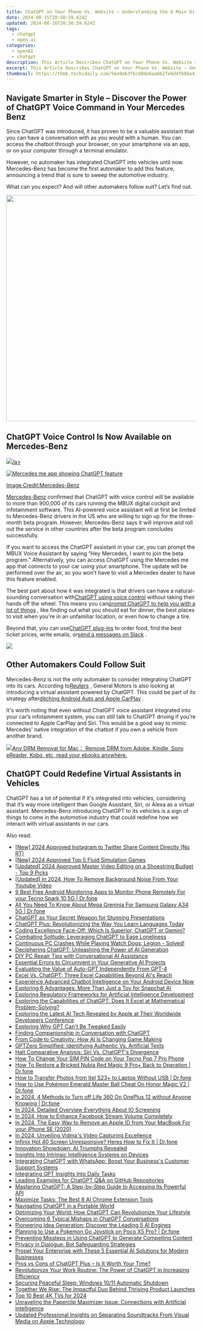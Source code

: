 ```yaml
---
title: ChatGPT on Your Phone Vs. Website – Understanding the 6 Main Differences
date: 2024-08-15T20:50:59.624Z
updated: 2024-08-16T20:50:59.624Z
tags:
  - chatgpt
  - open-ai
categories:
  - openAI
  - chatgpt
description: This Article Describes ChatGPT on Your Phone Vs. Website – Understanding the 6 Main Differences
excerpt: This Article Describes ChatGPT on Your Phone Vs. Website – Understanding the 6 Main Differences
thumbnail: https://thmb.techidaily.com/56e9a63f6cd0da6aa662fe6ddfb8ba418b2232ba03eb8e75fedd97f8000b9ecc.jpg
---
```


## Navigate Smarter in Style – Discover the Power of ChatGPT Voice Command in Your Mercedes Benz

 Since ChatGPT was introduced, it has proven to be a valuable assistant that you can have a conversation with as you would with a human. You can access the chatbot through your browser, on your smartphone via an app, or on your computer through a terminal emulator.

 However, no automaker has integrated ChatGPT into vehicles until now. Mercedes-Benz has become the first automaker to add this feature, announcing a trend that is sure to sweep the automotive industry.

 What can you expect? And will other automakers follow suit? Let’s find out.

<!-- affiliate ads begin -->
<a href="https://appsumo.8odi.net/c/5597632/2075475/7443" target="_top" id="2075475"><img src="//a.impactradius-go.com/display-ad/7443-2075475" border="0" alt="" width="1200" height="600"/></a><img height="0" width="0" src="https://appsumo.8odi.net/i/5597632/2075475/7443" style="position:absolute;visibility:hidden;" border="0" />
<!-- affiliate ads end -->
## ChatGPT Voice Control Is Now Available on Mercedes-Benz

<!-- affiliate ads begin -->
<a href="https://store.nero.com/order/checkout.php?PRODS=4729507&QTY=1&AFFILIATE=108875&CART=1"><img src="https://www.nero.com/nero-com-wAssets/img/banners/2023/TIU/Nero_TuneItUp_Screen_2.webp" border="0">/a>
<!-- affiliate ads end -->
![Mercedes me app showing ChatGPT feature](https://static1.makeuseofimages.com/wordpress/wp-content/uploads/2023/06/23c0224_004.jpg)

 Image Credit:[Mercedes-Benz](https://media.mercedes-benz.com/article/323212b5-1b56-458a-9324-20b25cc176cb)

[Mercedes-Benz](https://media.mercedes-benz.com/article/323212b5-1b56-458a-9324-20b25cc176cb) confirmed that ChatGPT with voice control will be available to more than 900,000 of its cars running the MBUX digital cockpit and infotainment software. This AI-powered voice assistant will at first be limited to Mercedes-Benz drivers in the US who are willing to sign up for the three-month beta program. However, Mercedes-Benz says it will improve and roll out the service in other countries after the beta program concludes successfully.

 If you want to access the ChatGPT assistant in your car, you can prompt the MBUX Voice Assistant by saying “Hey Mercedes, I want to join the beta program.” Alternatively, you can access ChatGPT using the Mercedes me app that connects to your car using your smartphone. The update will be performed over the air, so you won't have to visit a Mercedes dealer to have this feature enabled.

 The best part about how it was integrated is that drivers can have a natural-sounding conversation with[ChatGPT using voice control](https://www.makeuseof.com/ways-to-control-chatgpt-with-voice/) without taking their hands off the wheel. This means you can[prompt ChatGPT to help you with a lot of things](https://www.makeuseof.com/write-effective-chatgpt-prompts-for-ai-answers/) , like finding out what you should eat for dinner, the best places to visit when you're in an unfamiliar location, or even how to change a tire.

 Beyond that, you can use[ChatGPT plug-ins](https://www.makeuseof.com/best-chatgpt-plugins/) to order food, find the best ticket prices, write emails, or[send a messages on Slack](https://www.makeuseof.com/what-is-slack/) .

<!-- affiliate ads begin -->
<a href="https://shop.manycam.com/order/checkout.php?PRODS=17729331&QTY=1&AFFILIATE=108875&CART=1"><img src="https://secure.avangate.com/images/merchant/8230bea7d54bcdf99cdfe85cb07313d5/mcaffbanner600x500.png" border="0"></a>
<!-- affiliate ads end -->
## Other Automakers Could Follow Suit

 Mercedes-Benz is not the only automaker to consider integrating ChatGPT into its cars. According to[Reuters](https://www.reuters.com/business/autos-transportation/gm-explores-using-chatgpt-vehicles-2023-03-10/) , General Motors is also looking at introducing a virtual assistant powered by ChatGPT. This could be part of its strategy after[ditching Android Auto and Apple CarPlay](https://www.makeuseof.com/gm-to-drop-android-auto-apple-carplay/) .

 It's worth noting that even without ChatGPT voice assistant integrated into your car’s infotainment system, you can still talk to ChatGPT driving if you’re connected to Apple CarPlay and Siri. This would be a good way to mimic Mercedes' native integration of the chatbot if you own a vehicle from another brand.

<!-- affiliate ads begin -->
<a href="https://secure.2checkout.com/order/checkout.php?PRODS=4600114&QTY=1&AFFILIATE=108875&CART=1"><img src="https://www.epubor.com/images/drm-removal-feature2.png" border="0">Any DRM Removal for Mac： Remove DRM from Adobe, Kindle, Sony eReader, Kobo, etc, read your ebooks anywhere.</a>
<!-- affiliate ads end -->
## ChatGPT Could Redefine Virtual Assistants in Vehicles

 ChatGPT has a lot of potential if it's integrated into vehicles, considering that it’s way more intelligent than Google Assistant, Siri, or Alexa as a virtual assistant. Mercedes-Benz introducing ChatGPT to its vehicles is a sign of things to come in the automotive industry that could redefine how we interact with virtual assistants in our cars.


<ins class="adsbygoogle"
     style="display:block"
     data-ad-format="autorelaxed"
     data-ad-client="ca-pub-7571918770474297"
     data-ad-slot="1223367746"></ins>



<ins class="adsbygoogle"
     style="display:block"
     data-ad-client="ca-pub-7571918770474297"
     data-ad-slot="8358498916"
     data-ad-format="auto"
     data-full-width-responsive="true"></ins>

<span class="atpl-alsoreadstyle">Also read:</span>
<div><ul>
<li><a href="https://twitter-videos.techidaily.com/new-2024-approved-instagram-to-twitter-share-content-directly-no-rt/"><u>[New] 2024 Approved  Instagram to Twitter  Share Content Directly (No RT)</u></a></li>
<li><a href="https://screen-sharing-recording.techidaily.com/new-2024-approved-top-5-fluid-simulation-games/"><u>[New] 2024 Approved  Top 5 Fluid Simulation Games</u></a></li>
<li><a href="https://youtube-webster.techidaily.com/ed-2024-approved-master-video-editing-on-a-shoestring-budget-top-9-picks/"><u>[Updated] 2024 Approved  Master Video Editing on a Shoestring Budget - Top 9 Picks</u></a></li>
<li><a href="https://eaxpv-info.techidaily.com/updated-in-2024-how-to-remove-background-noise-from-your-youtube-video/"><u>[Updated] In 2024, How To Remove Background Noise From Your Youtube Video</u></a></li>
<li><a href="https://android-location.techidaily.com/9-best-free-android-monitoring-apps-to-monitor-phone-remotely-for-your-tecno-spark-10-5g-drfone-by-drfone-virtual/"><u>9 Best Free Android Monitoring Apps to Monitor Phone Remotely For your Tecno Spark 10 5G | Dr.fone</u></a></li>
<li><a href="https://change-location.techidaily.com/all-you-need-to-know-about-mega-greninja-for-samsung-galaxy-a34-5g-drfone-by-drfone-virtual-android/"><u>All You Need To Know About Mega Greninja For Samsung Galaxy A34 5G | Dr.fone</u></a></li>
<li><a href="https://tech-hub.techidaily.com/chatgpt-as-your-secret-weapon-for-stunning-presentations/"><u>ChatGPT as Your Secret Weapon for Stunning Presentations</u></a></li>
<li><a href="https://tech-hub.techidaily.com/chatgpt-plus-revolutionizing-the-way-you-learn-languages-today/"><u>ChatGPT Plus: Revolutionizing the Way You Learn Languages Today</u></a></li>
<li><a href="https://tech-hub.techidaily.com/coding-excellence-face-off-which-is-superior-chatgpt-or-gemini/"><u>Coding Excellence Face-Off: Which Is Superior, ChatGPT or Gemini?</u></a></li>
<li><a href="https://tech-hub.techidaily.com/combating-solitude-leveraging-chatgpt-to-ease-loneliness/"><u>Combating Solitude: Leveraging ChatGPT to Ease Loneliness</u></a></li>
<li><a href="https://win-able.techidaily.com/continuous-pc-crashes-while-playing-watch-dogs-legion-solved/"><u>Continuous PC Crashes While Playing Watch Dogs: Legion - Solved!</u></a></li>
<li><a href="https://tech-hub.techidaily.com/deciphering-chatgpt-unleashing-the-power-of-ai-generation/"><u>Deciphering ChatGPT: Unleashing the Power of AI Generation</u></a></li>
<li><a href="https://tech-hub.techidaily.com/diy-pc-repair-tips-with-conversational-ai-assistance/"><u>DIY PC Repair Tips with Conversational AI Assistance</u></a></li>
<li><a href="https://tech-hub.techidaily.com/essential-errors-to-circumvent-in-your-generative-ai-projects/"><u>Essential Errors to Circumvent in Your Generative AI Projects</u></a></li>
<li><a href="https://tech-hub.techidaily.com/evaluating-the-value-of-auto-gpt-independently-from-gpt-4/"><u>Evaluating the Value of Auto-GPT Independently From GPT-4</u></a></li>
<li><a href="https://tech-hub.techidaily.com/excel-vs-chatgpt-three-excel-capabilities-beyond-ais-reach/"><u>Excel Vs. ChatGPT: Three Excel Capabilities Beyond AI's Reach</u></a></li>
<li><a href="https://tech-hub.techidaily.com/experience-advanced-chatbot-intelligence-on-your-android-device-now/"><u>Experience Advanced Chatbot Intelligence on Your Android Device Now</u></a></li>
<li><a href="https://tech-hub.techidaily.com/exploring-6-advantages-more-than-just-a-toy-for-snapchat-ai/"><u>Exploring 6 Advantages: More Than Just a Toy for Snapchat AI</u></a></li>
<li><a href="https://tech-hub.techidaily.com/exploring-regulatory-frameworks-for-artificial-intelligence-development/"><u>Exploring Regulatory Frameworks for Artificial Intelligence Development</u></a></li>
<li><a href="https://tech-hub.techidaily.com/exploring-the-capabilities-of-chatgpt-does-it-excel-at-mathematical-problem-solving/"><u>Exploring the Capabilities of ChatGPT: Does It Excel at Mathematical Problem-Solving?</u></a></li>
<li><a href="https://tech-hub.techidaily.com/exploring-the-latest-ai-tech-revealed-by-apple-at-their-worldwide-developers-conference/"><u>Exploring the Latest AI Tech Revealed by Apple at Their Worldwide Developers Conference</u></a></li>
<li><a href="https://tech-hub.techidaily.com/exploring-why-gpt-cant-be-tweaked-easily/"><u>Exploring Why GPT Can't Be Tweaked Easily</u></a></li>
<li><a href="https://tech-hub.techidaily.com/finding-companionship-in-conversation-with-chatgpt/"><u>Finding Companionship in Conversation with ChatGPT</u></a></li>
<li><a href="https://tech-hub.techidaily.com/from-code-to-creativity-how-ai-is-changing-game-making/"><u>From Code to Creativity: How AI Is Changing Game Making</u></a></li>
<li><a href="https://tech-hub.techidaily.com/gptzero-simplified-identifying-authentic-vs-artificial-texts/"><u>GPTZero Simplified: Identifying Authentic Vs. Artificial Texts</u></a></li>
<li><a href="https://tech-hub.techidaily.com/halt-comparative-analysis-siri-vs-chatgpts-divergence/"><u>Halt Comparative Analysis: Siri Vs. ChatGPT's Divergence</u></a></li>
<li><a href="https://sim-unlock.techidaily.com/how-to-change-your-sim-pin-code-on-your-tecno-pop-7-pro-phone-by-drfone-android/"><u>How To Change Your SIM PIN Code on Your Tecno Pop 7 Pro Phone</u></a></li>
<li><a href="https://fix-guide.techidaily.com/how-to-restore-a-bricked-nubia-red-magic-9-proplus-back-to-operation-drfone-by-drfone-fix-android-problems-fix-android-problems/"><u>How To Restore a Bricked Nubia Red Magic 9 Pro+ Back to Operation | Dr.fone</u></a></li>
<li><a href="https://android-transfer.techidaily.com/how-to-transfer-photos-from-itel-s23plus-to-laptop-without-usb-drfone-by-drfone-transfer-from-android-transfer-from-android/"><u>How to Transfer Photos from Itel S23+ to Laptop Without USB | Dr.fone</u></a></li>
<li><a href="https://pokemon-go-android.techidaily.com/how-to-use-pokemon-emerald-master-ball-cheat-on-honor-magic-v2-drfone-by-drfone-virtual-android/"><u>How to Use Pokémon Emerald Master Ball Cheat On Honor Magic V2 | Dr.fone</u></a></li>
<li><a href="https://fake-location.techidaily.com/in-2024-4-methods-to-turn-off-life-360-on-oneplus-12-without-anyone-knowing-drfone-by-drfone-virtual-android/"><u>In 2024, 4 Methods to Turn off Life 360 On OnePlus 12 without Anyone Knowing | Dr.fone</u></a></li>
<li><a href="https://on-screen-recording.techidaily.com/in-2024-detailed-overview-everything-about-io-screening/"><u>In 2024, Detailed Overview  Everything About IO Screening</u></a></li>
<li><a href="https://facebook-videos.techidaily.com/in-2024-how-to-enhance-facebook-stream-volume-completely/"><u>In 2024, How to Enhance Facebook Stream Volume Completely</u></a></li>
<li><a href="https://apple-account.techidaily.com/in-2024-the-easy-way-to-remove-an-apple-id-from-your-macbook-for-your-iphone-se-2020-by-drfone-ios/"><u>In 2024, The Easy Way to Remove an Apple ID from Your MacBook For your iPhone SE (2020)</u></a></li>
<li><a href="https://on-screen-recording.techidaily.com/in-2024-unveiling-vidmas-video-capturing-excellence/"><u>In 2024, Unveiling Vidma's Video Capturing Excellence</u></a></li>
<li><a href="https://fix-guide.techidaily.com/infinix-hot-40-screen-unresponsive-heres-how-to-fix-it-drfone-by-drfone-fix-android-problems-fix-android-problems/"><u>Infinix Hot 40 Screen Unresponsive? Heres How to Fix It | Dr.fone</u></a></li>
<li><a href="https://tech-hub.techidaily.com/innovation-showdown-ai-triumphs-revealed/"><u>Innovation Showdown: AI Triumphs Revealed</u></a></li>
<li><a href="https://tech-hub.techidaily.com/insights-into-intrinsic-intelligence-systems-on-devices/"><u>Insights Into Intrinsic Intelligence Systems on Devices</u></a></li>
<li><a href="https://tech-hub.techidaily.com/integrating-chatgpt-with-whatsapp-boost-your-businesss-customer-support-systems/"><u>Integrating ChatGPT with WhatsApp: Boost Your Business's Customer Support Systems</u></a></li>
<li><a href="https://tech-hub.techidaily.com/integrating-gpt-insights-into-daily-tasks/"><u>Integrating GPT Insights Into Daily Tasks</u></a></li>
<li><a href="https://tech-hub.techidaily.com/leading-examples-for-chatgpt-qanda-on-github-repositories/"><u>Leading Examples for ChatGPT Q&A on GitHub Repositories</u></a></li>
<li><a href="https://tech-hub.techidaily.com/mastering-chatgpt-a-step-by-step-guide-to-accessing-its-powerful-api/"><u>Mastering ChatGPT: A Step-by-Step Guide to Accessing Its Powerful API</u></a></li>
<li><a href="https://tech-hub.techidaily.com/maximize-tasks-the-best-8-ai-chrome-extension-tools/"><u>Maximize Tasks: The Best 8 AI Chrome Extension Tools</u></a></li>
<li><a href="https://tech-hub.techidaily.com/navigating-chatgpt-in-a-portable-world/"><u>Navigating ChatGPT in a Portable World</u></a></li>
<li><a href="https://tech-hub.techidaily.com/optimizing-your-world-how-chatgpt-can-revolutionize-your-lifestyle/"><u>Optimizing Your World: How ChatGPT Can Revolutionize Your Lifestyle</u></a></li>
<li><a href="https://tech-hub.techidaily.com/overcoming-6-typical-mishaps-in-chatgpt-conversations/"><u>Overcoming 6 Typical Mishaps in ChatGPT Conversations</u></a></li>
<li><a href="https://tech-hub.techidaily.com/pioneering-idea-generation-discover-the-leading-5-ai-engines/"><u>Pioneering Idea Generation: Discover the Leading 5 AI Engines</u></a></li>
<li><a href="https://pokemon-go-android.techidaily.com/planning-to-use-a-pokemon-go-joystick-on-poco-x5-pro-drfone-by-drfone-virtual-android/"><u>Planning to Use a Pokemon Go Joystick on Poco X5 Pro? | Dr.fone</u></a></li>
<li><a href="https://tech-hub.techidaily.com/preventing-missteps-in-using-chatgpt-to-generate-compelling-content/"><u>Preventing Missteps in Using ChatGPT to Generate Compelling Content</u></a></li>
<li><a href="https://tech-hub.techidaily.com/privacy-in-dialogue-bot-safeguarding-strategies/"><u>Privacy in Dialogue: Bot Safeguarding Strategies</u></a></li>
<li><a href="https://tech-hub.techidaily.com/propel-your-enterprise-with-these-5-essential-ai-solutions-for-modern-businesses/"><u>Propel Your Enterprise with These 5 Essential AI Solutions for Modern Businesses</u></a></li>
<li><a href="https://tech-hub.techidaily.com/pros-vs-cons-of-chatgpt-plus-is-it-worth-your-time/"><u>Pros vs Cons of ChatGPT Plus – Is It Worth Your Time?</u></a></li>
<li><a href="https://tech-hub.techidaily.com/revolutionize-your-work-routine-the-power-of-chatgpt-in-increasing-efficiency/"><u>Revolutionize Your Work Routine: The Power of ChatGPT in Increasing Efficiency</u></a></li>
<li><a href="https://win11-tips.techidaily.com/securing-peaceful-sleep-windows-1011-automatic-shutdown/"><u>Securing Peaceful Sleep: Windows 10/11 Automatic Shutdown</u></a></li>
<li><a href="https://win-able.techidaily.com/together-we-rise-the-impactful-duo-behind-thriving-product-launches/"><u>Together We Rise: The Impactful Duo Behind Thriving Product Launches</u></a></li>
<li><a href="https://fox-blue.techidaily.com/top-10-best-4k-tvs-for-2024/"><u>Top 10 Best 4K TVs for 2024</u></a></li>
<li><a href="https://tech-haven.techidaily.com/unraveling-the-paperclip-maximizer-issue-connections-with-artificial-intelligence/"><u>Unraveling the Paperclip Maximizer Issue: Connections with Artificial Intelligence</u></a></li>
<li><a href="https://audio-shaping.techidaily.com/updated-professional-insights-on-separating-soundtracks-from-visual-media-on-apple-technology/"><u>Updated Professional Insights on Separating Soundtracks From Visual Media on Apple Technology</u></a></li>
</ul></div>
